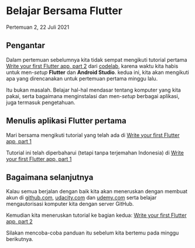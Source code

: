 # Belajar Bersama Flutter

Pertemuan 2, 22 Juli 2021

## Pengantar

Dalam pertemuan sebelumnya kita tidak sempat mengikuti tutorial pertama [Write your first Flutter app, part 2](https://codelabs.developers.google.com/codelabs/first-flutter-app-pt2/?hl=id#0) dari [codelab](https://codelabs.developers.google.com/codelabs/first-flutter-app-pt2/?hl=id#0), karena waktu kita habis untuk men-_setup_ **Flutter** dan **Android Studio**. kedua ini, kita akan mengikuti apa yang direncanakan untuk pertemuan pertama minggu lalu.

Itu bukan masalah. Belajar hal-hal mendasar tentang komputer yang kita pakai, serta bagaimana menginstalasi dan men-_setup_ berbagai aplikasi, juga termasuk pengetahuan.

## Menulis aplikasi Flutter pertama

Mari bersama mengikuti tutorial yang telah ada di [Write your first Flutter app, part 1](https://codelabs.developers.google.com/codelabs/first-flutter-app-pt1?hl=id#0)

Tutorial ini telah diperbaharui (tetapi tanpa terjemahan Indonesia) di [Write your first Flutter app, part 1](https://flutter.dev/docs/get-started/codelab)

## Bagaimana selanjutnya

Kalau semua berjalan dengan baik kita akan meneruskan dengan membuat akun di [github.com](github.com), [udacity.com](udacity.com) dan [udemy.com](udemy.com) serta belajar mengautorisasi komputer kita dengan server GitHub.

Kemudian kita meneruskan tutorial ke bagian kedua: [Write your first Flutter app, part 2](https://codelabs.developers.google.com/codelabs/first-flutter-app-pt2/?hl=id#0)

Silakan mencoba-coba panduan itu sebelum kita bertemu pada minggu berikutnya.

